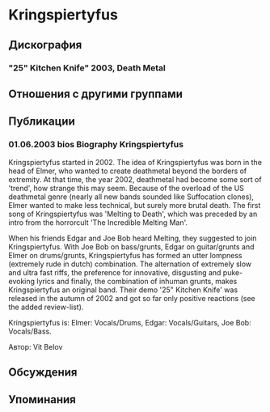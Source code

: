 # Kringspiertyfus



## Дискография

### "25" Kitchen Knife" 2003, Death Metal




## Отношения с другими группами


## Публикации

### 01.06.2003 bios Biography Kringspiertyfus

<p>Kringspiertyfus started in 2002. The idea of Kringspiertyfus was born in the head of Elmer, who wanted to create deathmetal beyond the borders of extremity. At that time, the year 2002, deathmetal had become some sort of 'trend', how strange this may seem. Because of the overload of the US deathmetal genre (nearly all new bands sounded like Suffocation clones), Elmer wanted to make less technical, but surely more brutal death. The first song of Kringspiertyfus was 'Melting to Death', which was preceded by an intro from the horrorcult 'The Incredible Melting Man'.</p>
<P> When his friends Edgar and Joe Bob heard Melting, they suggested to join Kringspiertyfus. With Joe Bob on bass/grunts, Edgar on guitar/grunts and Elmer on drums/grunts, Kringspiertyfus has formed an utter lompness (extremely rude in dutch) combination. The alternation of extremely slow and ultra fast riffs, the preference for innovative, disgusting and puke-evoking lyrics and finally, the combination of inhuman grunts, makes Kringspiertyfus an original band. Their demo '25" Kitchen Knife' was released in the autumn of 2002 and got so far only positive reactions (see the added review-list).</p>
<P> Kringspiertyfus is: Elmer: Vocals/Drums, Edgar: Vocals/Guitars, Joe Bob: Vocals/Bass.</p>

Автор: Vit Belov


## Обсуждения


## Упоминания

